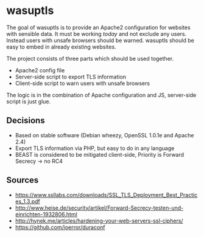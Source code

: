 wasuptls
========

The goal of wasuptls is to provide an Apache2 configuration for websites with sensible data.
It must be working _today_ and not exclude any users. Instead users with unsafe browsers should be warned.
wasuptls should be easy to embed in already existing websites.

The project consists of three parts which should be used together.
 * Apache2 config file
 * Server-side script to export TLS information
 * Client-side script to warn users with unsafe browsers
 
The logic is in the combination of Apache configuration and JS, server-side script is just glue.

Decisions
---------
 * Based on stable software (Debian wheezy, OpenSSL 1.0.1e and Apache 2.4)
 * Export TLS information via PHP, but easy to do in any language
 * BEAST is considered to be mitigated client-side, Priority is Forward Secrecy -> no RC4

Sources
-------
 * https://www.ssllabs.com/downloads/SSL_TLS_Deployment_Best_Practices_1.3.pdf
 * http://www.heise.de/security/artikel/Forward-Secrecy-testen-und-einrichten-1932806.html
 * http://hynek.me/articles/hardening-your-web-servers-ssl-ciphers/
 * https://github.com/ioerror/duraconf
